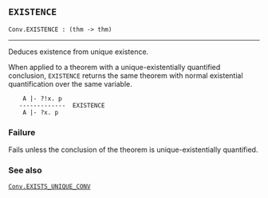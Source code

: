 ## `EXISTENCE`

``` hol4
Conv.EXISTENCE : (thm -> thm)
```

------------------------------------------------------------------------

Deduces existence from unique existence.

When applied to a theorem with a unique-existentially quantified
conclusion, `EXISTENCE` returns the same theorem with normal existential
quantification over the same variable.

``` hol4
    A |- ?!x. p
   -------------  EXISTENCE
    A |- ?x. p
```

### Failure

Fails unless the conclusion of the theorem is unique-existentially
quantified.

### See also

[`Conv.EXISTS_UNIQUE_CONV`](#Conv.EXISTS_UNIQUE_CONV)
